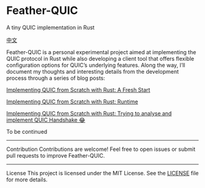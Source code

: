 # Feather-QUIC
A tiny QUIC implementation in Rust

[中文](./README.zh.md)

Feather-QUIC is a personal experimental project aimed at implementing the QUIC protocol in Rust while also developing a client tool that offers flexible configuration options for QUIC’s underlying features. Along the way, I’ll document my thoughts and interesting details from the development process through a series of blog posts:

[Implementing QUIC from Scratch with Rust: A Fresh Start](https://jt26wzz.com/en/posts/0001-implement-quic-in-rust-en/)

[Implementing QUIC from Scratch with Rust: Runtime](https://jt26wzz.com/en/posts/0002-implement-quic-in-rust-en/)

[Implementing QUIC from Scratch with Rust: Trying to analyse and implement QUIC Handshake 😂](https://jt26wzz.com/en/posts/0003-implement-quic-in-rust-en/)

To be continued

---

Contribution
Contributions are welcome! Feel free to open issues or submit pull requests to improve Feather-QUIC.

---

License
This project is licensed under the MIT License. See the [LICENSE](./LICENSE.md) file for more details.
